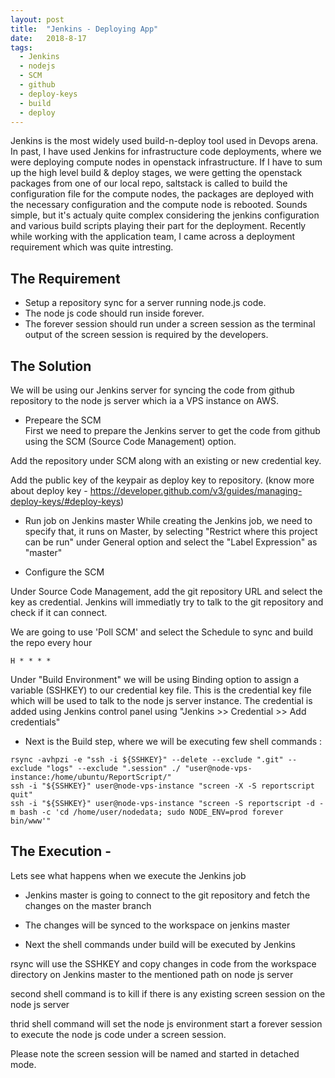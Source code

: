 ```yaml
---
layout: post
title:  "Jenkins - Deploying App"
date:   2018-8-17
tags:
  - Jenkins
  - nodejs
  - SCM
  - github
  - deploy-keys
  - build
  - deploy
---
```


Jenkins is the most widely used build-n-deploy tool used in Devops arena. In past, I have used Jenkins for infrastructure code deployments, where we were deploying compute nodes in openstack infrastructure. If I have to sum up the high level build & deploy stages, we were getting the openstack packages from one of our local repo, 
saltstack is called to build the configuration file for the compute nodes, the packages are deployed with the necessary configuration and the compute node is rebooted. 
Sounds simple, but it's actualy quite complex considering the jenkins configuration and various build scripts playing their part for the deployment. 
Recently while working with the application team, I came across a deployment requirement which was quite intresting.

## The Requirement
* Setup a repository sync for a server running node.js code.
* The node js code should run inside forever.
* The forever session should run under a screen session as the terminal output of the screen session is required by the developers.

## The Solution

We will be using our Jenkins server for syncing the code from github repository to the node js server which ia a VPS instance on AWS.

* Prepeare the SCM  
First we need to prepare the Jenkins server to get the code from github using the SCM (Source Code Management) option.

Add the repository under SCM along with an existing or new credential key. 

Add the public key of the keypair as deploy key to repository. (know more about deploy key - https://developer.github.com/v3/guides/managing-deploy-keys/#deploy-keys)


* Run job on Jenkins master
While creating the Jenkins job, we need to specify that, it runs on Master, by selecting "Restrict where this project can be run" under General option and select the "Label Expression" as "master" 

* Configure the SCM 

Under Source Code Management, add the git repository URL and select the key as credential. Jenkins will immediatly try to talk to the git repository and check if it can connect.

We are going to use 'Poll SCM' and select the Schedule to sync and build the repo every hour 
```
H * * * *
```

Under "Build Environment" we will be using Binding option to assign a variable (SSHKEY) to our credential key file. This is the credential key file which will be used to talk to the node js server instance. The credential is added using Jenkins control panel using "Jenkins >> Credential >> Add credentials"

* Next is the Build step, where we will be executing few shell commands :

```
rsync -avhpzi -e "ssh -i ${SSHKEY}" --delete --exclude ".git" --exclude "logs" --exclude ".session" ./ "user@node-vps-instance:/home/ubuntu/ReportScript/"
ssh -i "${SSHKEY}" user@node-vps-instance "screen -X -S reportscript quit"
ssh -i "${SSHKEY}" user@node-vps-instance "screen -S reportscript -d -m bash -c 'cd /home/user/nodedata; sudo NODE_ENV=prod forever bin/www'"
```

## The Execution -

Lets see what happens when we execute the Jenkins job

* Jenkins master is going to connect to the git repository and fetch the changes on the master branch

* The changes will be synced to the workspace on jenkins master

* Next the shell commands under build will be executed by Jenkins

rsync will use the SSHKEY and copy changes in code from the workspace directory on Jenkins master to the mentioned path on node js server

second shell command is to kill if there is any existing screen session on the node js server

thrid shell command will set the node js environment start a forever session to execute the node js code under a screen session. 

Please note the screen session will be named and started in detached mode.













